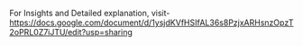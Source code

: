 For Insights and Detailed explanation, visit- https://docs.google.com/document/d/1ysjdKVfHSIfAL36s8PzjxARHsnzOpzT2oPRL0Z7iJTU/edit?usp=sharing
